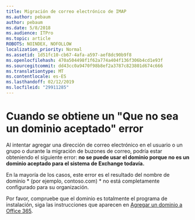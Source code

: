 ```yaml
---
title: Migración de correo electrónico de IMAP
ms.author: pebaum
author: pebaum
ms.date: 5/8/2018
ms.audience: ITPro
ms.topic: article
ROBOTS: NOINDEX, NOFOLLOW
localization_priority: Normal
ms.assetid: 1d51fc10-cb67-4afa-a597-aef8dc90b9f8
ms.openlocfilehash: 470a504498f1f62a774a404f136f306b4cd1e93f
ms.sourcegitcommit: dd43cc0a9470f98b8ef2a3787c823801d674c666
ms.translationtype: MT
ms.contentlocale: es-ES
ms.lasthandoff: 02/12/2019
ms.locfileid: "29911285"
---
```

# <a name="when-you-get-a-not-an-accepted-domain-error"></a>Cuando se obtiene un "Que no sea un dominio aceptado" error

Al intentar agregar una dirección de correo electrónico en el usuario o un grupo o durante la migración de buzones de correo, podría estar obteniendo el siguiente error: **no se puede usar el dominio porque no es un dominio aceptado para el sistema de Exchange todavía.**
  
En la mayoría de los casos, este error es el resultado del nombre de dominio * (por ejemplo, contoso.com) * no está completamente configurado para su organización. 
  
Por favor, compruebe que el dominio es totalmente el programa de instalación, siga las instrucciones que aparecen en [Agregar un dominio a Office 365](https://support.office.com/article/6383f56d-3d09-4dcb-9b41-b5f5a5efd611).
  

